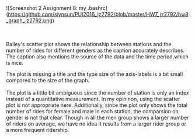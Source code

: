 ## 
<c>![Screenshot 2 Assignment 8: my .bashrc] (https://github.com/siynsun/PUI2016_jz2792/blob/master/HW7_jz2792/hw8_graph_jz2792.png)

</c>
<br><br>
Bailey's scatter plot shows the relationship between stations and the number of rides for different genders as the caption accurately describes. The caption also mentions the source of the data and the time period,which is nice. 

The plot is missing a title and the type size of the axis-labels is a bit small compared to the size of the graph.
<br><br>
The plot is a little bit ambiguous since the number of station is only an index instead of a quantitative measurement. In my opininon, using the scatter plot is not appropriate here. Additionally, since the plot only shows the total number of rides for female and male in each station, the comparsion on gender is not that clear. Though in all the men group shows a larger number of riders on average, we have no idea it results from a larger rider group or a more frequent ridership. 

